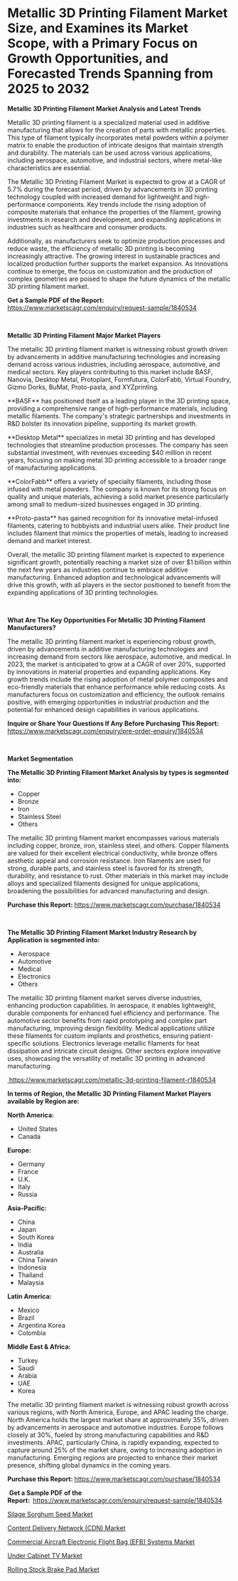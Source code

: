 <p><h1>Metallic 3D Printing Filament Market Size, and Examines its Market Scope, with a Primary Focus on Growth Opportunities, and Forecasted Trends Spanning from 2025 to 2032</h1></p><p><strong>Metallic 3D Printing Filament Market Analysis and Latest Trends</strong></p>
<p><p>Metallic 3D printing filament is a specialized material used in additive manufacturing that allows for the creation of parts with metallic properties. This type of filament typically incorporates metal powders within a polymer matrix to enable the production of intricate designs that maintain strength and durability. The materials can be used across various applications, including aerospace, automotive, and industrial sectors, where metal-like characteristics are essential.</p><p>The Metallic 3D Printing Filament Market is expected to grow at a CAGR of 5.7% during the forecast period, driven by advancements in 3D printing technology coupled with increased demand for lightweight and high-performance components. Key trends include the rising adoption of composite materials that enhance the properties of the filament, growing investments in research and development, and expanding applications in industries such as healthcare and consumer products.</p><p>Additionally, as manufacturers seek to optimize production processes and reduce waste, the efficiency of metallic 3D printing is becoming increasingly attractive. The growing interest in sustainable practices and localized production further supports the market expansion. As innovations continue to emerge, the focus on customization and the production of complex geometries are poised to shape the future dynamics of the metallic 3D printing filament market.</p></p>
<p><strong>Get a Sample PDF of the Report:&nbsp;</strong> <a href="https://www.marketscagr.com/enquiry/request-sample/1840534?utm_campaign=1902&utm_medium=2&utm_source=Github&utm_content=ia&utm_term=30012025&utm_id=metallic-3d-printing-filament">https://www.marketscagr.com/enquiry/request-sample/1840534</a></p>
<p>&nbsp;</p>
<p><strong>Metallic 3D Printing Filament Major Market Players</strong></p>
<p><p>The metallic 3D printing filament market is witnessing robust growth driven by advancements in additive manufacturing technologies and increasing demand across various industries, including aerospace, automotive, and medical sectors. Key players contributing to this market include BASF, Nanovia, Desktop Metal, Protoplant, Formfutura, ColorFabb, Virtual Foundry, Gizmo Dorks, BuMat, Proto-pasta, and XYZprinting.</p><p>**BASF** has positioned itself as a leading player in the 3D printing space, providing a comprehensive range of high-performance materials, including metallic filaments. The company's strategic partnerships and investments in R&D bolster its innovation pipeline, supporting its market growth.</p><p>**Desktop Metal** specializes in metal 3D printing and has developed technologies that streamline production processes. The company has seen substantial investment, with revenues exceeding $40 million in recent years, focusing on making metal 3D printing accessible to a broader range of manufacturing applications.</p><p>**ColorFabb** offers a variety of specialty filaments, including those infused with metal powders. The company is known for its strong focus on quality and unique materials, achieving a solid market presence particularly among small to medium-sized businesses engaged in 3D printing.</p><p>**Proto-pasta** has gained recognition for its innovative metal-infused filaments, catering to hobbyists and industrial users alike. Their product line includes filament that mimics the properties of metals, leading to increased demand and market interest. </p><p>Overall, the metallic 3D printing filament market is expected to experience significant growth, potentially reaching a market size of over $1 billion within the next few years as industries continue to embrace additive manufacturing. Enhanced adoption and technological advancements will drive this growth, with all players in the sector positioned to benefit from the expanding applications of 3D printing technologies.</p></p>
<p>&nbsp;</p>
<p><strong>What Are The Key Opportunities For Metallic 3D Printing Filament Manufacturers?</strong></p>
<p><p>The metallic 3D printing filament market is experiencing robust growth, driven by advancements in additive manufacturing technologies and increasing demand from sectors like aerospace, automotive, and medical. In 2023, the market is anticipated to grow at a CAGR of over 20%, supported by innovations in material properties and expanding applications. Key growth trends include the rising adoption of metal polymer composites and eco-friendly materials that enhance performance while reducing costs. As manufacturers focus on customization and efficiency, the outlook remains positive, with emerging opportunities in industrial production and the potential for enhanced design capabilities in various applications.</p></p>
<p><strong>Inquire or Share Your Questions If Any Before Purchasing This Report:</strong> <a href="https://www.marketscagr.com/enquiry/pre-order-enquiry/1840534?utm_campaign=1902&utm_medium=2&utm_source=Github&utm_content=ia&utm_term=30012025&utm_id=metallic-3d-printing-filament">https://www.marketscagr.com/enquiry/pre-order-enquiry/1840534</a></p>
<p>&nbsp;</p>
<p><strong>Market Segmentation</strong></p>
<p><strong>The Metallic 3D Printing Filament Market Analysis by types is segmented into:</strong></p>
<p><ul><li>Copper</li><li>Bronze</li><li>Iron</li><li>Stainless Steel</li><li>Others</li></ul></p>
<p><p>The metallic 3D printing filament market encompasses various materials including copper, bronze, iron, stainless steel, and others. Copper filaments are valued for their excellent electrical conductivity, while bronze offers aesthetic appeal and corrosion resistance. Iron filaments are used for strong, durable parts, and stainless steel is favored for its strength, durability, and resistance to rust. Other materials in this market may include alloys and specialized filaments designed for unique applications, broadening the possibilities for advanced manufacturing and design.</p></p>
<p><strong>Purchase this Report:&nbsp;</strong><a href="https://www.marketscagr.com/purchase/1840534?utm_campaign=1902&utm_medium=2&utm_source=Github&utm_content=ia&utm_term=30012025&utm_id=metallic-3d-printing-filament">https://www.marketscagr.com/purchase/1840534</a></p>
<p>&nbsp;</p>
<p><strong>The Metallic 3D Printing Filament Market Industry Research by Application is segmented into:</strong></p>
<p><ul><li>Aerospace</li><li>Automotive</li><li>Medical</li><li>Electronics</li><li>Others</li></ul></p>
<p><p>The metallic 3D printing filament market serves diverse industries, enhancing production capabilities. In aerospace, it enables lightweight, durable components for enhanced fuel efficiency and performance. The automotive sector benefits from rapid prototyping and complex part manufacturing, improving design flexibility. Medical applications utilize these filaments for custom implants and prosthetics, ensuring patient-specific solutions. Electronics leverage metallic filaments for heat dissipation and intricate circuit designs. Other sectors explore innovative uses, showcasing the versatility of metallic 3D printing in advanced manufacturing.</p></p>
<p><a href="https://www.marketscagr.com/metallic-3d-printing-filament-r1840534?utm_campaign=1902&utm_medium=2&utm_source=Github&utm_content=ia&utm_term=30012025&utm_id=metallic-3d-printing-filament">&nbsp;https://www.marketscagr.com/metallic-3d-printing-filament-r1840534</a></p>
<p><strong>In terms of Region, the Metallic 3D Printing Filament Market Players available by Region are:</strong></p>
<p>
    <p> <strong> North America: </strong>
        <ul>
            <li>United States</li>
            <li>Canada</li>
        </ul>
        </p> 
    <p> <strong> Europe: </strong>
        <ul>
            <li>Germany</li>
            <li>France</li>
            <li>U.K.</li>
            <li>Italy</li>
            <li>Russia</li>
        </ul>
        </p> 
    <p> <strong> Asia-Pacific: </strong>
        <ul>
            <li>China</li>
            <li>Japan</li>
            <li>South Korea</li>
            <li>India</li>
            <li>Australia</li>
            <li>China Taiwan</li>
            <li>Indonesia</li>
            <li>Thailand</li>
            <li>Malaysia</li>
        </ul>
        </p> 
    <p> <strong> Latin America: </strong>
        <ul>
            <li>Mexico</li>
            <li>Brazil</li>
            <li>Argentina Korea</li>
            <li>Colombia</li>
        </ul>
        </p> 
    <p> <strong> Middle East & Africa: </strong>
        <ul>
            <li>Turkey</li>
            <li>Saudi</li>
            <li>Arabia</li>
            <li>UAE</li>
            <li>Korea</li>
        </ul>
    </p>
    </p>
<p><p>The metallic 3D printing filament market is witnessing robust growth across various regions, with North America, Europe, and APAC leading the charge. North America holds the largest market share at approximately 35%, driven by advancements in aerospace and automotive industries. Europe follows closely at 30%, fueled by strong manufacturing capabilities and R&D investments. APAC, particularly China, is rapidly expanding, expected to capture around 25% of the market share, owing to increasing adoption in manufacturing. Emerging regions are projected to enhance their market presence, shifting global dynamics in the coming years.</p></p>
<p><strong>Purchase this Report: </strong><a href="https://www.marketscagr.com/purchase/1840534?utm_campaign=1902&utm_medium=2&utm_source=Github&utm_content=ia&utm_term=30012025&utm_id=metallic-3d-printing-filament">https://www.marketscagr.com/purchase/1840534</a></p>
<p>&nbsp;<strong>Get a Sample PDF of the Report:&nbsp;&nbsp;</strong><a href="https://www.marketscagr.com/enquiry/request-sample/1840534?utm_campaign=1902&utm_medium=2&utm_source=Github&utm_content=ia&utm_term=30012025&utm_id=metallic-3d-printing-filament">https://www.marketscagr.com/enquiry/request-sample/1840534</a></p>
<p><strong></strong></p>
<p><p><a href="https://www.linkedin.com/pulse/evaluating-silage-sorghum-seed-market-trends-growth-opportunities-ue16e?utm_campaign=1902&utm_medium=2&utm_source=Github&utm_content=ia&utm_term=30012025&utm_id=metallic-3d-printing-filament">Silage Sorghum Seed Market</a></p><p><a href="https://www.linkedin.com/pulse/rising-trends-content-delivery-network-cdn-market-projected-fbajc?utm_campaign=1902&utm_medium=2&utm_source=Github&utm_content=ia&utm_term=30012025&utm_id=metallic-3d-printing-filament">Content Delivery Network (CDN) Market</a></p><p><a href="https://github.com/amoakuolaopa/Market-Research-Report-List-1/blob/main/commercial-aircraft-electronic-flight-bag-efb-systems-market.md?utm_campaign=1902&utm_medium=2&utm_source=Github&utm_content=ia&utm_term=30012025&utm_id=metallic-3d-printing-filament">Commercial Aircraft Electronic Flight Bag (EFB) Systems Market</a></p><p><a href="https://www.linkedin.com/pulse/valuation-production-cost-growth-factors-under-cabinet-uqane?utm_campaign=1902&utm_medium=2&utm_source=Github&utm_content=ia&utm_term=30012025&utm_id=metallic-3d-printing-filament">Under Cabinet TV Market</a></p><p><a href="https://github.com/ChiragRp1/Market-Research-Report-List-7/blob/main/rolling-stock-brake-pad-market.md?utm_campaign=1902&utm_medium=2&utm_source=Github&utm_content=ia&utm_term=30012025&utm_id=metallic-3d-printing-filament">Rolling Stock Brake Pad Market</a></p></p>